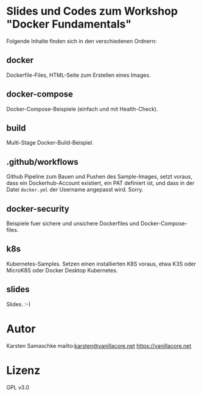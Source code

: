 # Slides und Codes zum Workshop "Docker Fundamentals"

Folgende Inhalte finden sich in den verschiedenen Ordnern:

## docker
Dockerfile-Files, HTML-Seite zum Erstellen eines Images.

## docker-compose
Docker-Compose-Beispiele (einfach und mit Health-Check).

## build
Multi-Stage Docker-Build-Beispiel.

## .github/workflows
Github Pipeline zum Bauen und Pushen des Sample-Images, setzt voraus, dass ein Dockerhub-Account existiert, ein PAT definiert ist, und dass in der Datei `docker.yml` der Username angepasst wird. Sorry.

## docker-security
Beispiele fuer sichere und unsichere Dockerfiles und Docker-Compose-files.

## k8s
Kubernetes-Samples. Setzen einen installierten K8S voraus, etwa K3S oder MicroK8S oder Docker Desktop Kubernetes.

## slides
Slides. :-)

# Autor
Karsten Samaschke
mailto:karsten@vanillacore.net 
https://vanillacore.net

# Lizenz
GPL v3.0